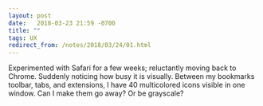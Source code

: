 ```yaml
---
layout: post
date:   2018-03-23 21:59 -0700
title: ""
tags: UX
redirect_from: /notes/2018/03/24/01.html
---
```

Experimented with Safari for a few weeks; reluctantly moving back to Chrome. Suddenly noticing how busy it is visually. Between my bookmarks toolbar, tabs, and extensions, I have 40 multicolored icons visible in one window. Can I make them go away? Or be grayscale?
